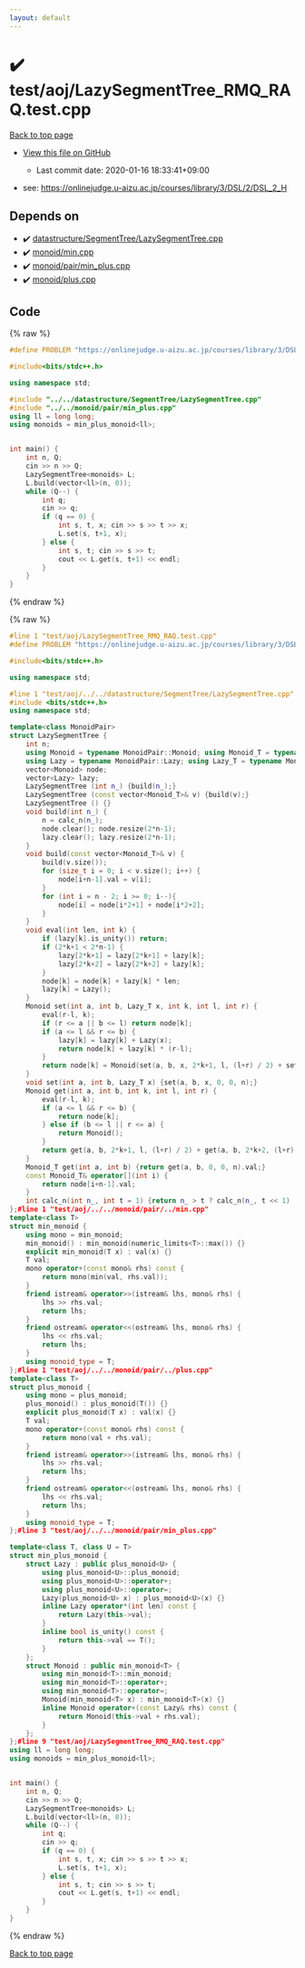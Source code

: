```yaml
---
layout: default
---
```


<!-- mathjax config similar to math.stackexchange -->
<script type="text/javascript" async
  src="https://cdnjs.cloudflare.com/ajax/libs/mathjax/2.7.5/MathJax.js?config=TeX-MML-AM_CHTML">
</script>
<script type="text/x-mathjax-config">
  MathJax.Hub.Config({
    TeX: { equationNumbers: { autoNumber: "AMS" }},
    tex2jax: {
      inlineMath: [ ['$','$'] ],
      processEscapes: true
    },
    "HTML-CSS": { matchFontHeight: false },
    displayAlign: "left",
    displayIndent: "2em"
  });
</script>

<script type="text/javascript" src="https://cdnjs.cloudflare.com/ajax/libs/jquery/3.4.1/jquery.min.js"></script>
<script src="https://cdn.jsdelivr.net/npm/jquery-balloon-js@1.1.2/jquery.balloon.min.js" integrity="sha256-ZEYs9VrgAeNuPvs15E39OsyOJaIkXEEt10fzxJ20+2I=" crossorigin="anonymous"></script>
<script type="text/javascript" src="../../../assets/js/copy-button.js"></script>
<link rel="stylesheet" href="../../../assets/css/copy-button.css" />


# :heavy_check_mark: test/aoj/LazySegmentTree_RMQ_RAQ.test.cpp

<a href="../../../index.html">Back to top page</a>

* <a href="{{ site.github.repository_url }}/blob/master/test/aoj/LazySegmentTree_RMQ_RAQ.test.cpp">View this file on GitHub</a>
    - Last commit date: 2020-01-16 18:33:41+09:00


* see: <a href="https://onlinejudge.u-aizu.ac.jp/courses/library/3/DSL/2/DSL_2_H">https://onlinejudge.u-aizu.ac.jp/courses/library/3/DSL/2/DSL_2_H</a>


## Depends on

* :heavy_check_mark: <a href="../../../library/datastructure/SegmentTree/LazySegmentTree.cpp.html">datastructure/SegmentTree/LazySegmentTree.cpp</a>
* :heavy_check_mark: <a href="../../../library/monoid/min.cpp.html">monoid/min.cpp</a>
* :heavy_check_mark: <a href="../../../library/monoid/pair/min_plus.cpp.html">monoid/pair/min_plus.cpp</a>
* :heavy_check_mark: <a href="../../../library/monoid/plus.cpp.html">monoid/plus.cpp</a>


## Code

<a id="unbundled"></a>
{% raw %}
```cpp
#define PROBLEM "https://onlinejudge.u-aizu.ac.jp/courses/library/3/DSL/2/DSL_2_H"

#include<bits/stdc++.h>

using namespace std;

#include "../../datastructure/SegmentTree/LazySegmentTree.cpp"
#include "../../monoid/pair/min_plus.cpp"
using ll = long long;
using monoids = min_plus_monoid<ll>;


int main() {
	int n, Q;
	cin >> n >> Q;
	LazySegmentTree<monoids> L;
	L.build(vector<ll>(n, 0));
	while (Q--) {
		int q;
		cin >> q;
		if (q == 0) {
			int s, t, x; cin >> s >> t >> x;
			L.set(s, t+1, x);
		} else {
			int s, t; cin >> s >> t;
			cout << L.get(s, t+1) << endl;
		}
	}
}
```
{% endraw %}

<a id="bundled"></a>
{% raw %}
```cpp
#line 1 "test/aoj/LazySegmentTree_RMQ_RAQ.test.cpp"
#define PROBLEM "https://onlinejudge.u-aizu.ac.jp/courses/library/3/DSL/2/DSL_2_H"

#include<bits/stdc++.h>

using namespace std;

#line 1 "test/aoj/../../datastructure/SegmentTree/LazySegmentTree.cpp"
#include <bits/stdc++.h>
using namespace std;

template<class MonoidPair>
struct LazySegmentTree {
	int n;
	using Monoid = typename MonoidPair::Monoid; using Monoid_T = typename MonoidPair::Monoid::monoid_type;
	using Lazy = typename MonoidPair::Lazy; using Lazy_T = typename MonoidPair::Lazy::monoid_type;
	vector<Monoid> node;
	vector<Lazy> lazy;
	LazySegmentTree (int n_) {build(n_);}
	LazySegmentTree (const vector<Monoid_T>& v) {build(v);}
	LazySegmentTree () {}
	void build(int n_) {
		n = calc_n(n_);
		node.clear(); node.resize(2*n-1);
		lazy.clear(); lazy.resize(2*n-1);
	}
	void build(const vector<Monoid_T>& v) {
		build(v.size());
		for (size_t i = 0; i < v.size(); i++) {
			node[i+n-1].val = v[i];
		}
		for (int i = n - 2; i >= 0; i--){
			node[i] = node[i*2+1] + node[i*2+2];
		}
	}
	void eval(int len, int k) {
		if (lazy[k].is_unity()) return;
		if (2*k+1 < 2*n-1) {
			lazy[2*k+1] = lazy[2*k+1] + lazy[k];
			lazy[2*k+2] = lazy[2*k+2] + lazy[k];
		}
		node[k] = node[k] + lazy[k] * len;
		lazy[k] = Lazy();
	}
	Monoid set(int a, int b, Lazy_T x, int k, int l, int r) {
		eval(r-l, k);
		if (r <= a || b <= l) return node[k];
		if (a <= l && r <= b) {
			lazy[k] = lazy[k] + Lazy(x);
			return node[k] + lazy[k] * (r-l);
		}
		return node[k] = Monoid(set(a, b, x, 2*k+1, l, (l+r) / 2) + set(a, b, x, 2*k+2, (l+r) / 2, r));
	}
	void set(int a, int b, Lazy_T x) {set(a, b, x, 0, 0, n);}
	Monoid get(int a, int b, int k, int l, int r) {
		eval(r-l, k);
		if (a <= l && r <= b) {
			return node[k];
		} else if (b <= l || r <= a) {
			return Monoid();
		}
		return get(a, b, 2*k+1, l, (l+r) / 2) + get(a, b, 2*k+2, (l+r) / 2, r);
	}
	Monoid_T get(int a, int b) {return get(a, b, 0, 0, n).val;}
	const Monoid_T& operator[](int i) {
		return node[i+n-1].val;
	}
	int calc_n(int n_, int t = 1) {return n_ > t ? calc_n(n_, t << 1) : t;}
};#line 1 "test/aoj/../../monoid/pair/../min.cpp"
template<class T>
struct min_monoid {
	using mono = min_monoid;
	min_monoid() : min_monoid(numeric_limits<T>::max()) {}
	explicit min_monoid(T x) : val(x) {}
	T val;
	mono operator+(const mono& rhs) const {
		return mono(min(val, rhs.val));
	}
	friend istream& operator>>(istream& lhs, mono& rhs) {
		lhs >> rhs.val;
		return lhs;
	}
	friend ostream& operator<<(ostream& lhs, mono& rhs) {
		lhs << rhs.val;
		return lhs;
	}
	using monoid_type = T;
};#line 1 "test/aoj/../../monoid/pair/../plus.cpp"
template<class T>
struct plus_monoid {
	using mono = plus_monoid;
	plus_monoid() : plus_monoid(T()) {}
	explicit plus_monoid(T x) : val(x) {}
	T val;
	mono operator+(const mono& rhs) const {
		return mono(val + rhs.val);
	}
	friend istream& operator>>(istream& lhs, mono& rhs) {
		lhs >> rhs.val;
		return lhs;
	}
	friend ostream& operator<<(ostream& lhs, mono& rhs) {
		lhs << rhs.val;
		return lhs;
	}
	using monoid_type = T;
};#line 3 "test/aoj/../../monoid/pair/min_plus.cpp"

template<class T, class U = T>
struct min_plus_monoid {
	struct Lazy : public plus_monoid<U> {
		using plus_monoid<U>::plus_monoid;
		using plus_monoid<U>::operator+;
		using plus_monoid<U>::operator=;
		Lazy(plus_monoid<U> x) : plus_monoid<U>(x) {}
		inline Lazy operator*(int len) const {
			return Lazy(this->val);
		}
		inline bool is_unity() const {
			return this->val == T();
		}
	};
	struct Monoid : public min_monoid<T> {
		using min_monoid<T>::min_monoid;
		using min_monoid<T>::operator+;
		using min_monoid<T>::operator=;
		Monoid(min_monoid<T> x) : min_monoid<T>(x) {}
		inline Monoid operator+(const Lazy& rhs) const {
			return Monoid(this->val + rhs.val);
		}
	};
};#line 9 "test/aoj/LazySegmentTree_RMQ_RAQ.test.cpp"
using ll = long long;
using monoids = min_plus_monoid<ll>;


int main() {
	int n, Q;
	cin >> n >> Q;
	LazySegmentTree<monoids> L;
	L.build(vector<ll>(n, 0));
	while (Q--) {
		int q;
		cin >> q;
		if (q == 0) {
			int s, t, x; cin >> s >> t >> x;
			L.set(s, t+1, x);
		} else {
			int s, t; cin >> s >> t;
			cout << L.get(s, t+1) << endl;
		}
	}
}
```
{% endraw %}

<a href="../../../index.html">Back to top page</a>

